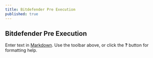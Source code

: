 ```yaml
---
title: Bitdefender Pre Execution
published: true
---
```

## Bitdefender Pre Execution

Enter text in [Markdown](http://daringfireball.net/projects/markdown/). Use the toolbar above, or click the **?** button for formatting help.
